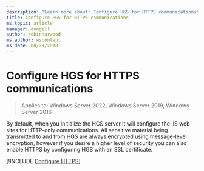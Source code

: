 ```yaml
---
description: "Learn more about: Configure HGS for HTTPS communications"
title: Configure HGS for HTTPS communications
ms.topic: article
manager: dongill
author: robinharwood
ms.author: wscontent
ms.date: 08/29/2018
---
```


# Configure HGS for HTTPS communications

>Applies to: Windows Server 2022, Windows Server 2019, Windows Server 2016

By default, when you initialize the HGS server it will configure the IIS web sites for HTTP-only communications.
All sensitive material being transmitted to and from HGS are always encrypted using message-level encryption, however if you desire a higher level of security you can also enable HTTPS by configuring HGS with an SSL certificate.

[!INCLUDE [Configure HTTPS](../../../includes/configure-hgs-for-https.md)]

